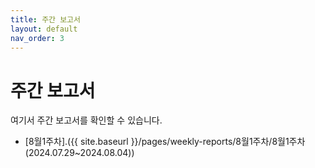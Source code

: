 ```yaml
---
title: 주간 보고서
layout: default
nav_order: 3
---
```


# 주간 보고서

여기서 주간 보고서를 확인할 수 있습니다.

- [8월1주차].({{ site.baseurl }}/pages/weekly-reports/8월1주차/8월1주차(2024.07.29~2024.08.04))

